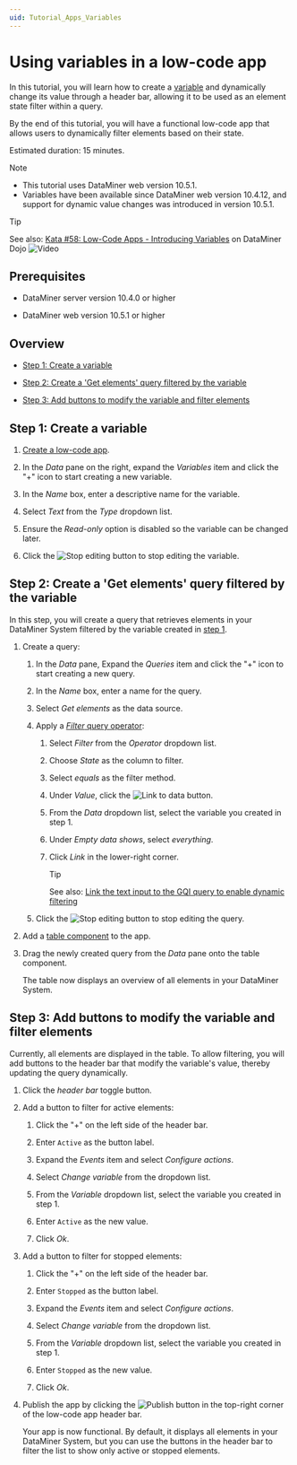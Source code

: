 ```yaml
---
uid: Tutorial_Apps_Variables
---
```


# Using variables in a low-code app

In this tutorial, you will learn how to create a [variable](xref:Variables) and dynamically change its value through a header bar, allowing it to be used as an element state filter within a query.

By the end of this tutorial, you will have a functional low-code app that allows users to dynamically filter elements based on their state.

Estimated duration: 15 minutes.

> [!NOTE]
>
> - This tutorial uses DataMiner web version 10.5.1.
> - Variables have been available since DataMiner web version 10.4.12, and support for dynamic value changes was introduced in version 10.5.1.

> [!TIP]
> See also: [Kata #58: Low-Code Apps - Introducing Variables](https://community.dataminer.services/courses/kata-58/) on DataMiner Dojo ![Video](~/dataminer/images/video_Duo.png)

## Prerequisites

- DataMiner server version 10.4.0 or higher

- DataMiner web version 10.5.1 or higher

## Overview

- [Step 1: Create a variable](#step-1-create-a-variable)

- [Step 2: Create a 'Get elements' query filtered by the variable](#step-2-create-a-get-elements-query-filtered-by-the-variable)

- [Step 3: Add buttons to modify the variable and filter elements](#step-3-add-buttons-to-modify-the-variable-and-filter-elements)

## Step 1: Create a variable

1. [Create a low-code app](xref:Tutorial_Apps_Creating_And_Publishing#step-1-create-an-app).

1. In the *Data* pane on the right, expand the *Variables* item and click the "+" icon to start creating a new variable.

1. In the *Name* box, enter a descriptive name for the variable.

1. Select *Text* from the *Type* dropdown list.

1. Ensure the *Read-only* option is disabled so the variable can be changed later.

1. Click the ![Stop editing](~/dataminer/images/Stop_Editing.png) button to stop editing the variable.

## Step 2: Create a 'Get elements' query filtered by the variable

In this step, you will create a query that retrieves elements in your DataMiner System filtered by the variable created in [step 1](#step-1-create-a-variable).

1. Create a query:

   1. In the *Data* pane, Expand the *Queries* item and click the "+" icon to start creating a new query.

   1. In the *Name* box, enter a name for the query.

   1. Select *Get elements* as the data source.

   1. Apply a [*Filter* query operator](xref:GQI_Filter):

      1. Select *Filter* from the *Operator* dropdown list.

      1. Choose *State* as the column to filter.

      1. Select *equals* as the filter method.

      1. Under *Value*, click the ![Link to data](~/dataminer/images/Link_to_Data.png) button.

      1. From the *Data* dropdown list, select the variable you created in step 1.

      1. Under *Empty data shows*, select *everything*.

      1. Click *Link* in the lower-right corner.

         > [!TIP]
         > See also: [Link the text input to the GQI query to enable dynamic filtering](xref:Tutorial_Dashboards_Controls_Query#step-4-link-the-text-input-to-the-gqi-query-to-enable-dynamic-filtering)

   1. Click the ![Stop editing](~/dataminer/images/Stop_Editing.png) button to stop editing the query.

1. Add a [table component](xref:DashboardTable) to the app.

1. Drag the newly created query from the *Data* pane onto the table component.

   The table now displays an overview of all elements in your DataMiner System.

## Step 3: Add buttons to modify the variable and filter elements

Currently, all elements are displayed in the table. To allow filtering, you will add buttons to the header bar that modify the variable's value, thereby updating the query dynamically.

1. Click the *header bar* toggle button.

1. Add a button to filter for active elements:

   1. Click the "+" on the left side of the header bar.

   1. Enter `Active` as the button label.

   1. Expand the *Events* item and select *Configure actions*.

   1. Select *Change variable* from the dropdown list.

   1. From the *Variable* dropdown list, select the variable you created in step 1.

   1. Enter `Active` as the new value.

   1. Click *Ok*.

1. Add a button to filter for stopped elements:

   1. Click the "+" on the left side of the header bar.

   1. Enter `Stopped` as the button label.

   1. Expand the *Events* item and select *Configure actions*.

   1. Select *Change variable* from the dropdown list.

   1. From the *Variable* dropdown list, select the variable you created in step 1.

   1. Enter `Stopped` as the new value.

   1. Click *Ok*.

1. Publish the app by clicking the ![Publish](~/dataminer/images/AppPublishIcon.png) button in the top-right corner of the low-code app header bar.

   Your app is now functional. By default, it displays all elements in your DataMiner System, but you can use the buttons in the header bar to filter the list to show only active or stopped elements.
